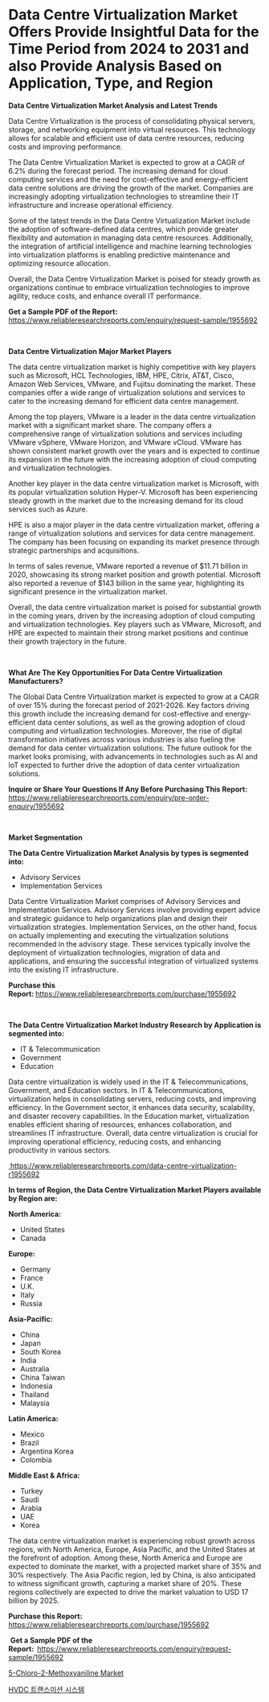 <p><h1>Data Centre Virtualization Market Offers Provide Insightful Data for the Time Period from 2024 to 2031 and also Provide Analysis Based on Application, Type, and Region</h1></p><p><strong>Data Centre Virtualization Market Analysis and Latest Trends</strong></p>
<p><p>Data Centre Virtualization is the process of consolidating physical servers, storage, and networking equipment into virtual resources. This technology allows for scalable and efficient use of data centre resources, reducing costs and improving performance. </p><p>The Data Centre Virtualization Market is expected to grow at a CAGR of 6.2% during the forecast period. The increasing demand for cloud computing services and the need for cost-effective and energy-efficient data centre solutions are driving the growth of the market. Companies are increasingly adopting virtualization technologies to streamline their IT infrastructure and increase operational efficiency.</p><p>Some of the latest trends in the Data Centre Virtualization Market include the adoption of software-defined data centres, which provide greater flexibility and automation in managing data centre resources. Additionally, the integration of artificial intelligence and machine learning technologies into virtualization platforms is enabling predictive maintenance and optimizing resource allocation.</p><p>Overall, the Data Centre Virtualization Market is poised for steady growth as organizations continue to embrace virtualization technologies to improve agility, reduce costs, and enhance overall IT performance.</p></p>
<p><strong>Get a Sample PDF of the Report:&nbsp;</strong> <a href="https://www.reliableresearchreports.com/enquiry/request-sample/1955692">https://www.reliableresearchreports.com/enquiry/request-sample/1955692</a></p>
<p>&nbsp;</p>
<p><strong>Data Centre Virtualization Major Market Players</strong></p>
<p><p>The data centre virtualization market is highly competitive with key players such as Microsoft, HCL Technologies, IBM, HPE, Citrix, AT&T, Cisco, Amazon Web Services, VMware, and Fujitsu dominating the market. These companies offer a wide range of virtualization solutions and services to cater to the increasing demand for efficient data centre management.</p><p>Among the top players, VMware is a leader in the data centre virtualization market with a significant market share. The company offers a comprehensive range of virtualization solutions and services including VMware vSphere, VMware Horizon, and VMware vCloud. VMware has shown consistent market growth over the years and is expected to continue its expansion in the future with the increasing adoption of cloud computing and virtualization technologies.</p><p>Another key player in the data centre virtualization market is Microsoft, with its popular virtualization solution Hyper-V. Microsoft has been experiencing steady growth in the market due to the increasing demand for its cloud services such as Azure.</p><p>HPE is also a major player in the data centre virtualization market, offering a range of virtualization solutions and services for data centre management. The company has been focusing on expanding its market presence through strategic partnerships and acquisitions.</p><p>In terms of sales revenue, VMware reported a revenue of $11.71 billion in 2020, showcasing its strong market position and growth potential. Microsoft also reported a revenue of $143 billion in the same year, highlighting its significant presence in the virtualization market.</p><p>Overall, the data centre virtualization market is poised for substantial growth in the coming years, driven by the increasing adoption of cloud computing and virtualization technologies. Key players such as VMware, Microsoft, and HPE are expected to maintain their strong market positions and continue their growth trajectory in the future.</p></p>
<p>&nbsp;</p>
<p><strong>What Are The Key Opportunities For Data Centre Virtualization Manufacturers?</strong></p>
<p><p>The Global Data Centre Virtualization market is expected to grow at a CAGR of over 15% during the forecast period of 2021-2026. Key factors driving this growth include the increasing demand for cost-effective and energy-efficient data center solutions, as well as the growing adoption of cloud computing and virtualization technologies. Moreover, the rise of digital transformation initiatives across various industries is also fueling the demand for data center virtualization solutions. The future outlook for the market looks promising, with advancements in technologies such as AI and IoT expected to further drive the adoption of data center virtualization solutions.</p></p>
<p><strong>Inquire or Share Your Questions If Any Before Purchasing This Report:</strong> <a href="https://www.reliableresearchreports.com/enquiry/pre-order-enquiry/1955692">https://www.reliableresearchreports.com/enquiry/pre-order-enquiry/1955692</a></p>
<p>&nbsp;</p>
<p><strong>Market Segmentation</strong></p>
<p><strong>The Data Centre Virtualization Market Analysis by types is segmented into:</strong></p>
<p><ul><li>Advisory Services</li><li>Implementation Services</li></ul></p>
<p><p>Data Centre Virtualization Market comprises of Advisory Services and Implementation Services. Advisory Services involve providing expert advice and strategic guidance to help organizations plan and design their virtualization strategies. Implementation Services, on the other hand, focus on actually implementing and executing the virtualization solutions recommended in the advisory stage. These services typically involve the deployment of virtualization technologies, migration of data and applications, and ensuring the successful integration of virtualized systems into the existing IT infrastructure.</p></p>
<p><strong>Purchase this Report:&nbsp;</strong><a href="https://www.reliableresearchreports.com/purchase/1955692">https://www.reliableresearchreports.com/purchase/1955692</a></p>
<p>&nbsp;</p>
<p><strong>The Data Centre Virtualization Market Industry Research by Application is segmented into:</strong></p>
<p><ul><li>IT & Telecommunication</li><li>Government</li><li>Education</li></ul></p>
<p><p>Data centre virtualization is widely used in the IT & Telecommunications, Government, and Education sectors. In IT & Telecommunications, virtualization helps in consolidating servers, reducing costs, and improving efficiency. In the Government sector, it enhances data security, scalability, and disaster recovery capabilities. In the Education market, virtualization enables efficient sharing of resources, enhances collaboration, and streamlines IT infrastructure. Overall, data centre virtualization is crucial for improving operational efficiency, reducing costs, and enhancing productivity in various sectors.</p></p>
<p><a href="https://www.reliableresearchreports.com/data-centre-virtualization-r1955692">&nbsp;https://www.reliableresearchreports.com/data-centre-virtualization-r1955692</a></p>
<p><strong>In terms of Region, the Data Centre Virtualization Market Players available by Region are:</strong></p>
<p>
    <p> <strong> North America: </strong>
        <ul>
            <li>United States</li>
            <li>Canada</li>
        </ul>
        </p> 
    <p> <strong> Europe: </strong>
        <ul>
            <li>Germany</li>
            <li>France</li>
            <li>U.K.</li>
            <li>Italy</li>
            <li>Russia</li>
        </ul>
        </p> 
    <p> <strong> Asia-Pacific: </strong>
        <ul>
            <li>China</li>
            <li>Japan</li>
            <li>South Korea</li>
            <li>India</li>
            <li>Australia</li>
            <li>China Taiwan</li>
            <li>Indonesia</li>
            <li>Thailand</li>
            <li>Malaysia</li>
        </ul>
        </p> 
    <p> <strong> Latin America: </strong>
        <ul>
            <li>Mexico</li>
            <li>Brazil</li>
            <li>Argentina Korea</li>
            <li>Colombia</li>
        </ul>
        </p> 
    <p> <strong> Middle East & Africa: </strong>
        <ul>
            <li>Turkey</li>
            <li>Saudi</li>
            <li>Arabia</li>
            <li>UAE</li>
            <li>Korea</li>
        </ul>
    </p>
    </p>
<p><p>The data centre virtualization market is experiencing robust growth across regions, with North America, Europe, Asia Pacific, and the United States at the forefront of adoption. Among these, North America and Europe are expected to dominate the market, with a projected market share of 35% and 30% respectively. The Asia Pacific region, led by China, is also anticipated to witness significant growth, capturing a market share of 20%. These regions collectively are expected to drive the market valuation to USD 17 billion by 2025.</p></p>
<p><strong>Purchase this Report: </strong><a href="https://www.reliableresearchreports.com/purchase/1955692">https://www.reliableresearchreports.com/purchase/1955692</a></p>
<p>&nbsp;<strong>Get a Sample PDF of the Report:&nbsp;&nbsp;</strong><a href="https://www.reliableresearchreports.com/enquiry/request-sample/1955692">https://www.reliableresearchreports.com/enquiry/request-sample/1955692</a></p>
<p><strong></strong></p>
<p><p><a href="https://issuu.com/reportprime-2/docs/5-chloro-2-methoxyaniline-market-size-2030.pptx">5-Chloro-2-Methoxyaniline Market</a></p><p><a href="https://medium.com/@whitneymurphy1982/hvdc-%EC%A0%84%EB%A0%A5-%EC%A0%84%EC%86%A1-%EC%8B%9C%EC%8A%A4%ED%85%9C-%EC%8B%9C%EC%9E%A5-%EB%B6%84%EC%84%9D-%EA%B7%B8%EC%9D%98-cagr-%EC%8B%9C%EC%9E%A5-%EB%B6%84%ED%95%A0-%EB%B0%8F-%EA%B8%80%EB%A1%9C%EB%B2%8C-%EC%82%B0%EC%97%85-%EA%B0%9C%EC%9A%94-d98f022af236">HVDC 트랜스미션 시스템</a></p></p>
